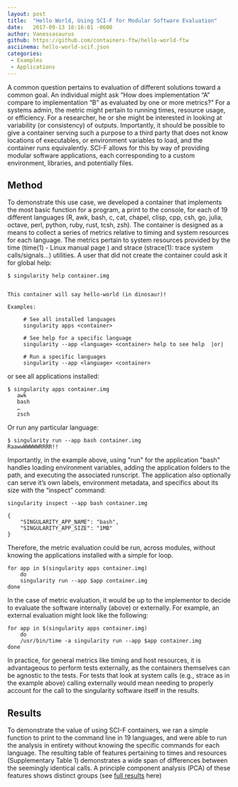```yaml
---
layout: post
title:  "Hello World, Using SCI-F for Modular Software Evaluation"
date:   2017-09-13 16:16:01 -0600
author: Vanessasaurus
github: https://github.com/containers-ftw/hello-world-ftw
asciinema: hello-world-scif.json
categories:
 - Examples
 - Applications
---
```


A common question pertains to evaluation of different solutions toward a common goal. An individual might ask “How does implementation “A” compare to implementation “B” as evaluated by one or more metrics?” For a systems admin, the metric might pertain to running times, resource usage, or efficiency. For a researcher, he or she might be interested in looking at variability (or consistency) of outputs. Importantly, it should be possible to give a container serving such a purpose to a third party that does not know locations of executables, or environment variables to load, and the container runs equivalently. SCI-F allows for this by way of providing modular software applications, each corresponding to a custom environment, libraries, and potentially files.

<!--more--> 

## Method
To demonstrate this use case, we developed a container that implements the most basic function for a program, a print to the console, for each of 19 different languages (R, awk, bash, c, cat, chapel, clisp, cpp, csh, go, julia, octave, perl, python, ruby, rust, tcsh, zsh). The container is designed as a means to collect a series of metrics relative to timing and system resources for each language. The metrics pertain to system resources provided by the time (time(1) - Linux manual page ) and strace (strace(1): trace system calls/signals...) utilities. A user that did not create the container could ask it for global help:

```
$ singularity help container.img


This container will say hello-world (in dinosaur)!

Examples:

     # See all installed languages
     singularity apps <container>

     # See help for a specific language
     singularity --app <language> <container> help to see help  |or|

     # Run a specific languages
     singularity --app <language> <container>

```

or see all applications installed:

```
$ singularity apps container.img
   awk
   bash
   …
   zsch
```

Or run any particular language:

```
$ singularity run --app bash container.img
RaawwWWWWWRRRR!!
```

Importantly, in the example above, using "run" for the application "bash" handles loading environment variables, adding the application folders to the path, and executing the associated runscript. The application also optionally can serve it’s own labels, environment metadata, and specifics about its size with the “inspect” command:

```
singularity inspect --app bash container.img

{
    "SINGULARITY_APP_NAME": "bash",
    "SINGULARITY_APP_SIZE": "1MB"
}
```

Therefore, the metric evaluation could be run, across modules, without knowing the applications installed with a simple for loop.

```
for app in $(singularity apps container.img)
    do
    singularity run --app $app container.img
done
```

In the case of metric evaluation, it would be up to the implementor to decide to evaluate the software internally (above) or externally. For example, an external evaluation might look like the following:

```
for app in $(singularity apps container.img)
    do
    /usr/bin/time -a singularity run --app $app container.img
done
```

In practice, for general metrics like timing and host resources, it is advantageous to perform tests externally, as the containers themselves can be agnostic to the tests. For tests that look at system calls (e.g., strace as in the example above) calling externally would mean needing to properly account for the call to the singularity software itself in the results.

## Results
To demonstrate the value of using SCI-F containers, we ran a simple function to print to the command line in 19 languages, and were able to run the analysis in entirety without knowing the specific commands for each language. The resulting table of features pertaining to times and resources (Supplementary Table 1) demonstrates a wide span of differences between the seemingly identical calls. A principle component analysis (PCA) of these features shows distinct groups (see [full results](https://github.com/containers-ftw/hello-world-ftw/blob/master/logs/languages_metrics.ipynb) here)
